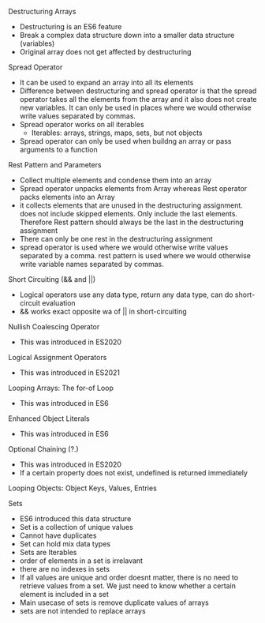 Destructuring Arrays
- Destructuring is an ES6 feature
- Break a complex data structure down into a smaller data structure (variables)
- Original array does not get affected by destructuring

Spread Operator
- It can be used to expand an array into all its elements
- Difference between destructuring and spread operator is that the spread operator takes all the elements from the array and it also does not create new variables. It can only be used in places where we would otherwise write values separated by commas.
- Spread operator works on all iterables
  - Iterables: arrays, strings, maps, sets, but not objects
- Spread operator can only be used when buildng an array or pass arguments to a function

Rest Pattern and Parameters
- Collect multiple elements and condense them into an array
- Spread operator unpacks elements from Array whereas Rest operator packs elements into an Array
- it collects elements that are unused in the destructuring assignment. does not include skipped elements. Only include the last elements. Therefore Rest pattern should always be the last in the destructuring assignment
- There can only be one rest in the destructuring assignment
- spread operator is used where we would otherwise write values separated by a comma. rest pattern is used where we would otherwise write variable names separated by commas.

Short Circuiting (&& and ||)
- Logical operators use any data type, return any data type, can do short-circuit evaluation 
- && works exact opposite wa of || in short-circuiting

Nullish Coalescing Operator
- This was introduced in ES2020

Logical Assignment Operators
- This was introduced in ES2021

Looping Arrays: The for-of Loop
- This was introduced in ES6

Enhanced Object Literals
- This was introduced in ES6

Optional Chaining (?.)
- This was introduced in ES2020
- If a certain property does not exist, undefined is returned immediately

Looping Objects: Object Keys, Values, Entries

Sets
- ES6 introduced this data structure
- Set is a collection of unique values
- Cannot have duplicates
- Set can hold mix data types
- Sets are Iterables
- order of elements in a set is irrelavant
- there are no indexes in sets
- If all values are unique and order doesnt matter, there is no need to retrieve values from a set. We just need to know whether a certain element is included in a set
- Main usecase of sets is remove duplicate values of arrays
- sets are not intended to replace arrays